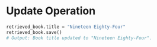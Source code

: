 # Update Operation

```python
retrieved_book.title = "Nineteen Eighty-Four"
retrieved_book.save()
# Output: Book title updated to "Nineteen Eighty-Four".
